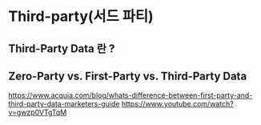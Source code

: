 # Third-party(서드 파티)

## Third-Party Data 란 ?

## Zero-Party vs. First-Party vs. Third-Party Data

https://www.acquia.com/blog/whats-difference-between-first-party-and-third-party-data-marketers-guide
https://www.youtube.com/watch?v=gwzp0VTgTqM